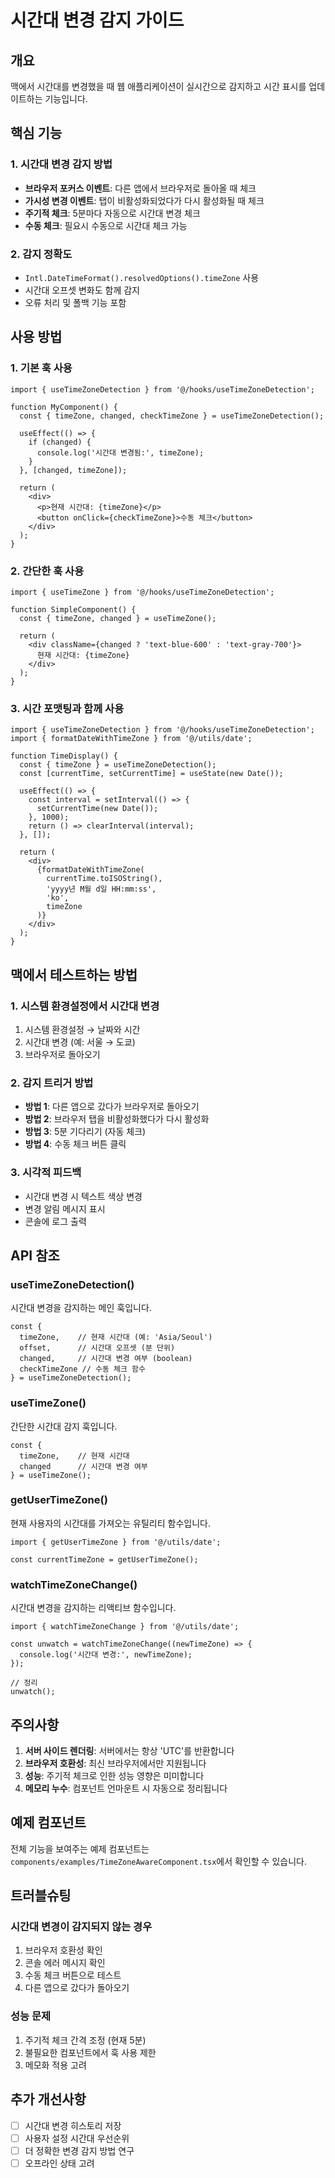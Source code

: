 # 시간대 변경 감지 가이드

## 개요

맥에서 시간대를 변경했을 때 웹 애플리케이션이 실시간으로 감지하고 시간 표시를 업데이트하는 기능입니다.

## 핵심 기능

### 1. 시간대 변경 감지 방법

- **브라우저 포커스 이벤트**: 다른 앱에서 브라우저로 돌아올 때 체크
- **가시성 변경 이벤트**: 탭이 비활성화되었다가 다시 활성화될 때 체크
- **주기적 체크**: 5분마다 자동으로 시간대 변경 체크
- **수동 체크**: 필요시 수동으로 시간대 체크 가능

### 2. 감지 정확도

- `Intl.DateTimeFormat().resolvedOptions().timeZone` 사용
- 시간대 오프셋 변화도 함께 감지
- 오류 처리 및 폴백 기능 포함

## 사용 방법

### 1. 기본 훅 사용

```tsx
import { useTimeZoneDetection } from '@/hooks/useTimeZoneDetection';

function MyComponent() {
  const { timeZone, changed, checkTimeZone } = useTimeZoneDetection();
  
  useEffect(() => {
    if (changed) {
      console.log('시간대 변경됨:', timeZone);
    }
  }, [changed, timeZone]);
  
  return (
    <div>
      <p>현재 시간대: {timeZone}</p>
      <button onClick={checkTimeZone}>수동 체크</button>
    </div>
  );
}
```

### 2. 간단한 훅 사용

```tsx
import { useTimeZone } from '@/hooks/useTimeZoneDetection';

function SimpleComponent() {
  const { timeZone, changed } = useTimeZone();
  
  return (
    <div className={changed ? 'text-blue-600' : 'text-gray-700'}>
      현재 시간대: {timeZone}
    </div>
  );
}
```

### 3. 시간 포맷팅과 함께 사용

```tsx
import { useTimeZoneDetection } from '@/hooks/useTimeZoneDetection';
import { formatDateWithTimeZone } from '@/utils/date';

function TimeDisplay() {
  const { timeZone } = useTimeZoneDetection();
  const [currentTime, setCurrentTime] = useState(new Date());
  
  useEffect(() => {
    const interval = setInterval(() => {
      setCurrentTime(new Date());
    }, 1000);
    return () => clearInterval(interval);
  }, []);
  
  return (
    <div>
      {formatDateWithTimeZone(
        currentTime.toISOString(),
        'yyyy년 M월 d일 HH:mm:ss',
        'ko',
        timeZone
      )}
    </div>
  );
}
```

## 맥에서 테스트하는 방법

### 1. 시스템 환경설정에서 시간대 변경

1. 시스템 환경설정 → 날짜와 시간
2. 시간대 변경 (예: 서울 → 도쿄)
3. 브라우저로 돌아오기

### 2. 감지 트리거 방법

- **방법 1**: 다른 앱으로 갔다가 브라우저로 돌아오기
- **방법 2**: 브라우저 탭을 비활성화했다가 다시 활성화
- **방법 3**: 5분 기다리기 (자동 체크)
- **방법 4**: 수동 체크 버튼 클릭

### 3. 시각적 피드백

- 시간대 변경 시 텍스트 색상 변경
- 변경 알림 메시지 표시
- 콘솔에 로그 출력

## API 참조

### useTimeZoneDetection()

시간대 변경을 감지하는 메인 훅입니다.

```tsx
const {
  timeZone,    // 현재 시간대 (예: 'Asia/Seoul')
  offset,      // 시간대 오프셋 (분 단위)
  changed,     // 시간대 변경 여부 (boolean)
  checkTimeZone // 수동 체크 함수
} = useTimeZoneDetection();
```

### useTimeZone()

간단한 시간대 감지 훅입니다.

```tsx
const {
  timeZone,    // 현재 시간대
  changed      // 시간대 변경 여부
} = useTimeZone();
```

### getUserTimeZone()

현재 사용자의 시간대를 가져오는 유틸리티 함수입니다.

```tsx
import { getUserTimeZone } from '@/utils/date';

const currentTimeZone = getUserTimeZone();
```

### watchTimeZoneChange()

시간대 변경을 감지하는 리액티브 함수입니다.

```tsx
import { watchTimeZoneChange } from '@/utils/date';

const unwatch = watchTimeZoneChange((newTimeZone) => {
  console.log('시간대 변경:', newTimeZone);
});

// 정리
unwatch();
```

## 주의사항

1. **서버 사이드 렌더링**: 서버에서는 항상 'UTC'를 반환합니다
2. **브라우저 호환성**: 최신 브라우저에서만 지원됩니다
3. **성능**: 주기적 체크로 인한 성능 영향은 미미합니다
4. **메모리 누수**: 컴포넌트 언마운트 시 자동으로 정리됩니다

## 예제 컴포넌트

전체 기능을 보여주는 예제 컴포넌트는 `components/examples/TimeZoneAwareComponent.tsx`에서 확인할 수 있습니다.

## 트러블슈팅

### 시간대 변경이 감지되지 않는 경우

1. 브라우저 호환성 확인
2. 콘솔 에러 메시지 확인
3. 수동 체크 버튼으로 테스트
4. 다른 앱으로 갔다가 돌아오기

### 성능 문제

1. 주기적 체크 간격 조정 (현재 5분)
2. 불필요한 컴포넌트에서 훅 사용 제한
3. 메모화 적용 고려

## 추가 개선사항

- [ ] 시간대 변경 히스토리 저장
- [ ] 사용자 설정 시간대 우선순위
- [ ] 더 정확한 변경 감지 방법 연구
- [ ] 오프라인 상태 고려 